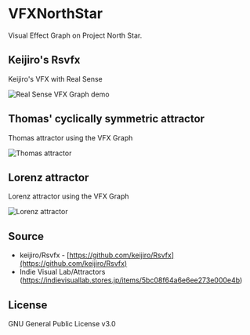 # VFXNorthStar
Visual Effect Graph on Project North Star.

## Keijiro's Rsvfx
Keijiro's VFX with Real Sense 

![Real Sense VFX Graph demo](./images/RsvfxNorthStar.gif)

## Thomas' cyclically symmetric attractor
Thomas attractor using the VFX Graph

![Thomas attractor](./images/thomas_attractor.gif)

## Lorenz attractor
Lorenz attractor using the VFX Graph

![Lorenz attractor](./images/lorenz_attractor.gif)

## Source
- keijiro/Rsvfx - [https://github.com/keijiro/Rsvfx](https://github.com/keijiro/Rsvfx)
- Indie Visual Lab/Attractors (https://indievisuallab.stores.jp/items/5bc08f64a6e6ee273e000e4b)

## License
GNU General Public License v3.0
